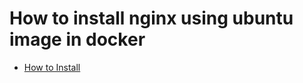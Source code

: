 # How to install nginx using ubuntu image in docker
- [How to Install](https://github.com/parc02/ubuntu-nginx/issues/1#issue-2135476231)
